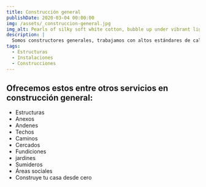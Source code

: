 ```yaml
---
title: Construcción general
publishDate: 2020-03-04 00:00:00
img: /assets/_construccion-general.jpg
img_alt: Pearls of silky soft white cotton, bubble up under vibrant lighting
description: |
  Somos constructores generales, trabajamos con altos estándares de calidad, materiales de primera y criterio profesional. Aplicamos estándares ISO sobre sismorresistencia e integridad de los materiales.
tags:
  - Estructuras
  - Instalaciones
  - Construcciones
---
```


## Ofrecemos estos entre otros servicios en construcción general:

- Estructuras
- Anexos
- Andenes
- Techos
- Caminos
- Cercados
- Fundiciones
- jardines
- Sumideros
- Áreas sociales
- Construye tu casa desde cero
